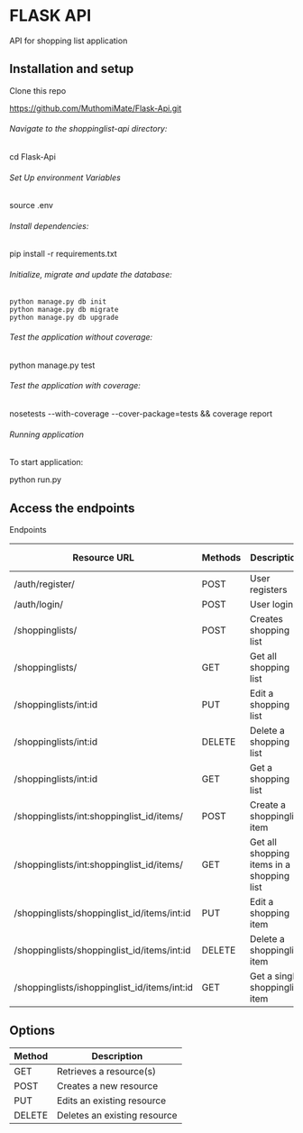 # FLASK API
API for shopping list application

## Installation and setup

Clone this repo

https://github.com/MuthomiMate/Flask-Api.git
###### Navigate to the shoppinglist-api directory:

cd Flask-Api
###### Set Up environment Variables

source .env
###### Install dependencies:

pip install -r requirements.txt
###### Initialize, migrate and update the database:
```
python manage.py db init
python manage.py db migrate
python manage.py db upgrade
```
###### Test the application without coverage:

python manage.py test
###### Test the application with coverage:

nosetests --with-coverage --cover-package=tests && coverage report
###### Running application

To start application:

python run.py
## Access the endpoints 

Endpoints

|Resource URL|	Methods |	Description	|Requires Token
|------------|----------|---------------|--------------|
|/auth/register/|	POST	|User registers|	FALSE|
|/auth/login/	|POST	|User login	|FALSE
|/shoppinglists/|	POST|	Creates shopping list|	TRUE
|/shoppinglists/|	GET	|Get all shopping list|	TRUE
|/shoppinglists/int:id|	PUT	|Edit a shopping list|	TRUE
|/shoppinglists/int:id|	DELETE|	Delete a shopping list|	TRUE
|/shoppinglists/int:id|	GET	|Get a shopping list|	TRUE
|/shoppinglists/int:shoppinglist_id/items/|	POST|	Create a shoppinglist item|	TRUE
|/shoppinglists/int:shoppinglist_id/items/|	GET	|Get all shopping items in a shopping list|	TRUE
|/shoppinglists/shoppinglist_id/items/int:id| PUT|	Edit a shopping item|	TRUE
|/shoppinglists/shoppinglist_id/items/int:id|	DELETE|	Delete a shoppinglist item|	TRUE
|/shoppinglists/ishoppinglist_id/items/int:id|	GET| Get a single shoppinglist item|	TRUE

## Options

|Method	|Description|
|-------|-----------|
|GET|	Retrieves a resource(s)|
|POST|	Creates a new resource|
|PUT|	Edits an existing resource|
|DELETE|	Deletes an existing resource|
